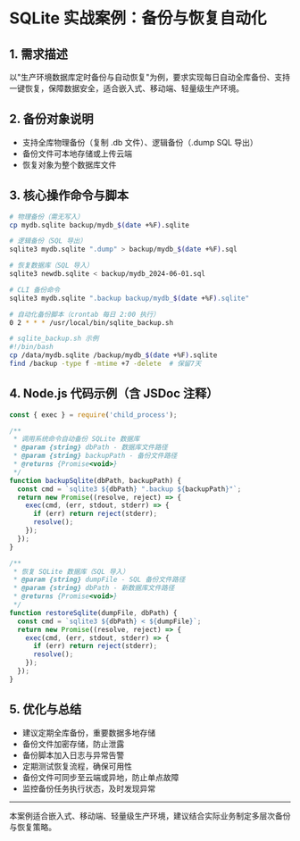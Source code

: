 # SQLite 实战案例：备份与恢复自动化

## 1. 需求描述
以"生产环境数据库定时备份与自动恢复"为例，要求实现每日自动全库备份、支持一键恢复，保障数据安全，适合嵌入式、移动端、轻量级生产环境。

## 2. 备份对象说明
- 支持全库物理备份（复制 .db 文件）、逻辑备份（.dump SQL 导出）
- 备份文件可本地存储或上传云端
- 恢复对象为整个数据库文件

## 3. 核心操作命令与脚本
```bash
# 物理备份（需无写入）
cp mydb.sqlite backup/mydb_$(date +%F).sqlite

# 逻辑备份（SQL 导出）
sqlite3 mydb.sqlite ".dump" > backup/mydb_$(date +%F).sql

# 恢复数据库（SQL 导入）
sqlite3 newdb.sqlite < backup/mydb_2024-06-01.sql

# CLI 备份命令
sqlite3 mydb.sqlite ".backup backup/mydb_$(date +%F).sqlite"

# 自动化备份脚本（crontab 每日 2:00 执行）
0 2 * * * /usr/local/bin/sqlite_backup.sh

# sqlite_backup.sh 示例
#!/bin/bash
cp /data/mydb.sqlite /backup/mydb_$(date +%F).sqlite
find /backup -type f -mtime +7 -delete  # 保留7天
```

## 4. Node.js 代码示例（含 JSDoc 注释）
```js
const { exec } = require('child_process');

/**
 * 调用系统命令自动备份 SQLite 数据库
 * @param {string} dbPath - 数据库文件路径
 * @param {string} backupPath - 备份文件路径
 * @returns {Promise<void>}
 */
function backupSqlite(dbPath, backupPath) {
  const cmd = `sqlite3 ${dbPath} ".backup ${backupPath}"`;
  return new Promise((resolve, reject) => {
    exec(cmd, (err, stdout, stderr) => {
      if (err) return reject(stderr);
      resolve();
    });
  });
}

/**
 * 恢复 SQLite 数据库（SQL 导入）
 * @param {string} dumpFile - SQL 备份文件路径
 * @param {string} dbPath - 新数据库文件路径
 * @returns {Promise<void>}
 */
function restoreSqlite(dumpFile, dbPath) {
  const cmd = `sqlite3 ${dbPath} < ${dumpFile}`;
  return new Promise((resolve, reject) => {
    exec(cmd, (err, stdout, stderr) => {
      if (err) return reject(stderr);
      resolve();
    });
  });
}
```

## 5. 优化与总结
- 建议定期全库备份，重要数据多地存储
- 备份文件加密存储，防止泄露
- 备份脚本加入日志与异常告警
- 定期测试恢复流程，确保可用性
- 备份文件可同步至云端或异地，防止单点故障
- 监控备份任务执行状态，及时发现异常

---

本案例适合嵌入式、移动端、轻量级生产环境，建议结合实际业务制定多层次备份与恢复策略。 